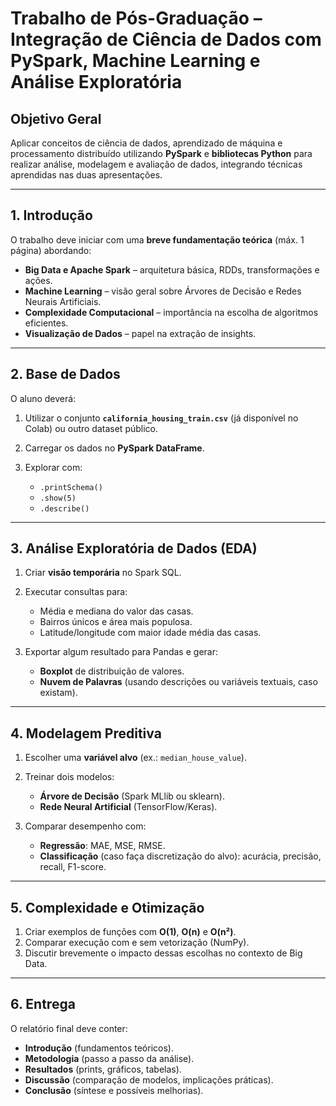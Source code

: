 # **Trabalho de Pós-Graduação – Integração de Ciência de Dados com PySpark, Machine Learning e Análise Exploratória**

## **Objetivo Geral**

Aplicar conceitos de ciência de dados, aprendizado de máquina e processamento distribuído utilizando **PySpark** e **bibliotecas Python** para realizar análise, modelagem e avaliação de dados, integrando técnicas aprendidas nas duas apresentações.

---

## **1. Introdução**

O trabalho deve iniciar com uma **breve fundamentação teórica** (máx. 1 página) abordando:

* **Big Data e Apache Spark** – arquitetura básica, RDDs, transformações e ações.
* **Machine Learning** – visão geral sobre Árvores de Decisão e Redes Neurais Artificiais.
* **Complexidade Computacional** – importância na escolha de algoritmos eficientes.
* **Visualização de Dados** – papel na extração de insights.

---

## **2. Base de Dados**

O aluno deverá:

1. Utilizar o conjunto **`california_housing_train.csv`** (já disponível no Colab) ou outro dataset público.
2. Carregar os dados no **PySpark DataFrame**.
3. Explorar com:

   * `.printSchema()`
   * `.show(5)`
   * `.describe()`

---

## **3. Análise Exploratória de Dados (EDA)**

1. Criar **visão temporária** no Spark SQL.
2. Executar consultas para:

   * Média e mediana do valor das casas.
   * Bairros únicos e área mais populosa.
   * Latitude/longitude com maior idade média das casas.
3. Exportar algum resultado para Pandas e gerar:

   * **Boxplot** de distribuição de valores.
   * **Nuvem de Palavras** (usando descrições ou variáveis textuais, caso existam).

---

## **4. Modelagem Preditiva**

1. Escolher uma **variável alvo** (ex.: `median_house_value`).
2. Treinar dois modelos:

   * **Árvore de Decisão** (Spark MLlib ou sklearn).
   * **Rede Neural Artificial** (TensorFlow/Keras).
3. Comparar desempenho com:

   * **Regressão**: MAE, MSE, RMSE.
   * **Classificação** (caso faça discretização do alvo): acurácia, precisão, recall, F1-score.

---

## **5. Complexidade e Otimização**

1. Criar exemplos de funções com **O(1)**, **O(n)** e **O(n²)**.
2. Comparar execução com e sem vetorização (NumPy).
3. Discutir brevemente o impacto dessas escolhas no contexto de Big Data.

---

## **6. Entrega**

O relatório final deve conter:

* **Introdução** (fundamentos teóricos).
* **Metodologia** (passo a passo da análise).
* **Resultados** (prints, gráficos, tabelas).
* **Discussão** (comparação de modelos, implicações práticas).
* **Conclusão** (síntese e possíveis melhorias).
